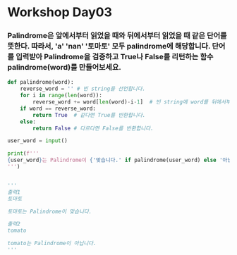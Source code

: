 # Workshop Day03

### Palindrome은 앞에서부터 읽었을 때와 뒤에서부터 읽었을 때 같은 단어를 뜻한다. 따라서, 'a' 'nan' '토마토' 모두 palindrome에 해당합니다. 단어를 입력받아 Palindrome을 검증하고 True나 False를 리턴하는 함수 palindrome(word)를 만들어보세요.
```python
def palindrome(word):
    reverse_word = '' # 빈 string을 선언합니다.
    for i in range(len(word)):
        reverse_word += word[len(word)-i-1]  # 빈 string에 word를 뒤에서부터 입력합니다.
    if word == reverse_word:
        return True  # 같다면 True를 반환합니다.
    else:
        return False # 다르다면 False를 반환합니다.

user_word = input()

print(f'''
{user_word}는 Palindrome이 {'맞습니다.' if palindrome(user_word) else '아닙니다.'}
''')


'''
출력1
토마토

토마토는 Palindrome이 맞습니다.

출력2
tomato

tomato는 Palindrome이 아닙니다.
'''

```